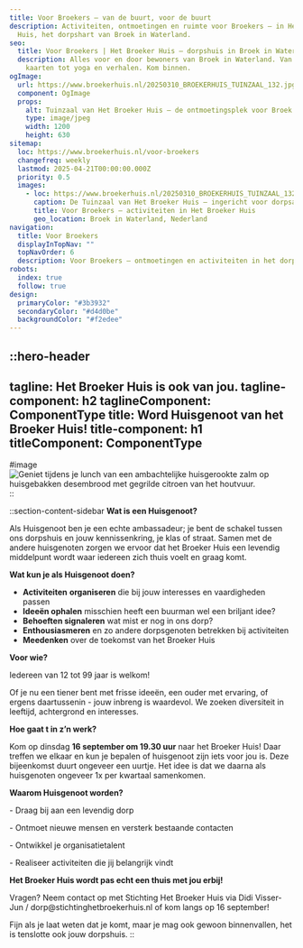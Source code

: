 ```yaml
---
title: Voor Broekers – van de buurt, voor de buurt
description: Activiteiten, ontmoetingen en ruimte voor Broekers – in Het Broeker
  Huis, het dorpshart van Broek in Waterland.
seo:
  title: Voor Broekers | Het Broeker Huis – dorpshuis in Broek in Waterland
  description: Alles voor en door bewoners van Broek in Waterland. Van klussen en
    kaarten tot yoga en verhalen. Kom binnen.
ogImage:
  url: https://www.broekerhuis.nl/20250310_BROEKERHUIS_TUINZAAL_132.jpg
  component: OgImage
  props:
    alt: Tuinzaal van Het Broeker Huis – de ontmoetingsplek voor Broek in Waterland
    type: image/jpeg
    width: 1200
    height: 630
sitemap:
  loc: https://www.broekerhuis.nl/voor-broekers
  changefreq: weekly
  lastmod: 2025-04-21T00:00:00.000Z
  priority: 0.5
  images:
    - loc: https://www.broekerhuis.nl/20250310_BROEKERHUIS_TUINZAAL_132.jpg
      caption: De Tuinzaal van Het Broeker Huis – ingericht voor dorpsactiviteiten
      title: Voor Broekers – activiteiten in Het Broeker Huis
      geo_location: Broek in Waterland, Nederland
navigation:
  title: Voor Broekers
  displayInTopNav: ""
  topNavOrder: 6
  description: Voor Broekers – ontmoetingen en activiteiten in het dorpshart
robots:
  index: true
  follow: true
design:
  primaryColor: "#3b3932"
  secondaryColor: "#d4d0be"
  backgroundColor: "#f2edee"
---
```


::hero-header
---
tagline: Het Broeker Huis is ook van jou.
tagline-component: h2
taglineComponent: ComponentType
title: Word Huisgenoot van het Broeker Huis!
title-component: h1
titleComponent: ComponentType
---
#image
![Geniet tijdens je lunch van een ambachtelijke huisgerookte zalm op huisgebakken desembrood met gegrilde citroen van het houtvuur.](/20250310_BROEKERHUIS_SCENERY_647.JPG)
::

::section-content-sidebar
**Wat is een Huisgenoot?**

Als Huisgenoot ben je een echte ambassadeur; je bent de schakel tussen ons dorpshuis en jouw kennissenkring, je klas of straat. Samen met de andere huisgenoten zorgen we ervoor dat het Broeker Huis een levendig middelpunt wordt waar iedereen zich thuis voelt en graag komt.

**Wat kun je als Huisgenoot doen?**

- **Activiteiten** **organiseren** die bij jouw interesses en vaardigheden passen
- **Ideeën ophalen** misschien heeft een buurman wel een briljant idee? 
- **Behoeften signaleren** wat mist er nog in ons dorp?
- **Enthousiasmeren** en zo andere dorpsgenoten betrekken bij activiteiten
- **Meedenken** over de toekomst van het Broeker Huis

**Voor wie?**

Iedereen van 12 tot 99 jaar is welkom!

Of je nu een tiener bent met frisse ideeën, een ouder met ervaring, of ergens daartussenin - jouw inbreng is waardevol. We zoeken diversiteit in leeftijd, achtergrond en interesses.

**Hoe gaat t in z’n werk?**

Kom op dinsdag **16 september om 19.30 uur** naar het Broeker Huis! Daar treffen we elkaar en kun je bepalen of huisgenoot zijn iets voor jou is. Deze bijeenkomst duurt ongeveer een uurtje. Het idee is dat we daarna als huisgenoten ongeveer 1x per kwartaal samenkomen. 

**Waarom Huisgenoot worden?**

\- Draag bij aan een levendig dorp

\- Ontmoet nieuwe mensen en versterk bestaande contacten

\- Ontwikkel je organisatietalent

\- Realiseer activiteiten die jij belangrijk vindt

**Het Broeker Huis wordt pas echt een thuis met jou erbij!**

Vragen? Neem contact op met Stichting Het Broeker Huis via Didi Visser-Jun / dorp\@stichtinghetbroekerhuis.nl of kom langs op 16 september! 

Fijn als je laat weten dat je komt, maar je mag ook gewoon binnenvallen, het is tenslotte ook jouw dorpshuis.
::
